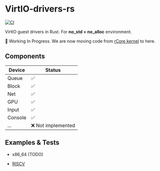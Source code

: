 # VirtIO-drivers-rs

[![CI](https://github.com/rcore-os/virtio-drivers/workflows/CI/badge.svg?branch=master)](https://github.com/rcore-os/virtio-drivers/actions)

VirtIO guest drivers in Rust. For **no_std + no_alloc** environment.

🚧 Working In Progress. We are now moving code from [rCore kernel](https://github.com/rcore-os/rCore/tree/master/kernel/src/drivers) to here.

## Components

| Device   | Status              |
| -------- | ------------------- |
| Queue    | ✅                 |
| Block    | ✅                 |
| Net      | ✅                 |
| GPU      | ✅                 |
| Input    | ✅                 |
| Console  | ✅                 |
| ...      | ❌ Not implemented |

## Examples & Tests

* x86_64 (TODO)

* [RISCV](./examples/riscv)


